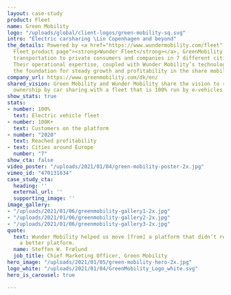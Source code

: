 ```yaml
---
layout: case-study
product: Fleet
name: Green Mobility
logo: "/uploads/global/client-logos/green-mobility-sq.svg"
intro: "Electric carsharing \Lin Copenhagen and beyond"
the_details: Powered by <a href="https://www.wundermobility.com/fleet" title="Wunder
  Fleet product page"><strong>Wunder Fleet</strong></a>, GreenMobility offers easy
  transportation to private consumers and companies in 7 different cities across Europe.
  Their operational expertise, coupled with Wunder Mobility’s technology, has created
  the foundation for steady growth and profitability in the share mobility space.
company_url: https://www.greenmobility.com/dk/en/
shared_vision: Green Mobility and Wunder Mobility share the vision to replace car
  ownership by car sharing with a fleet that is 100% run by e-vehicles
show_stats: true
stats:
- number: 100%
  text: Electric vehicle fleet
- number: 100K+
  text: Customers on the platform
- number: "2020"
  text: Reached profitability
- text: Cities around Europe
  number: "7"
show_cta: false
video_poster: "/uploads/2021/01/04/green-mobility-poster-2x.jpg"
vimeo_id: "470131634"
case_study_cta:
  heading: ''
  external_url: ''
  supporting_image: ''
image_gallery:
- "/uploads/2021/01/06/greenmobility-gallery1-2x.jpg"
- "/uploads/2021/01/06/greenmobility-gallery2-2x.jpg"
- "/uploads/2021/01/06/greenmobility-gallery3-2x.jpg"
quote:
  text: Wunder Mobility helped us move [from] a platform that didn’t really work onto
    a better platform.
  name: Steffen W. Frølund
  job_title: Chief Marketing Officer, Green Mobility
hero_image: "/uploads/2021/01/05/green-mobility-hero-2x.jpg"
logo_white: "/uploads/2021/01/04/GreenMobility_Logo_white.svg"
hero_is_carousel: true

---
```

